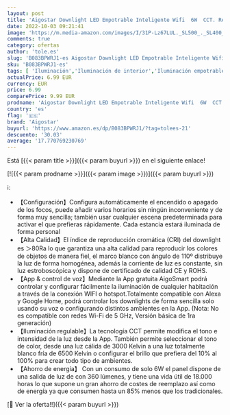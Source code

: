 ```yaml
---
layout: post
title: 'Aigostar Downlight LED Empotrable Inteligente Wifi  6W  CCT. Regulable de luz cálida a blanca 3000-6500K  360lm. Compatible Alexa y Google Home. Foco Empotrable LED: 11 5 x 3 2 cm alto'
date: 2022-10-03 09:21:41
image: 'https://m.media-amazon.com/images/I/31P-Lz67LUL._SL500_._SL400_.jpg'
comments: true
category: ofertas
author: 'tole.es'
slug: 'B083BPWRJ1-es Aigostar Downlight LED Empotrable Inteligente Wifi 6W CCT....'
sku: 'B083BPWRJ1-es'
tags: [ 'Iluminación','Iluminación de interior','Iluminación empotrable de interior','aigostar','alexa','google','home','🇪🇸', ]
actualPrice: 6.99 EUR
currency: EUR
price: 6.99
comparePrice: 9.99 EUR
prodname: 'Aigostar Downlight LED Empotrable Inteligente Wifi  6W  CCT. Regulable de luz cálida a blanca 3000-6500K  360lm. Compatible Alexa y Google Home. Foco Empotrable LED: 11 5 x 3 2 cm alto'
country: 'es'
flag: '🇪🇸'
brand: 'Aigostar'
buyurl: 'https://www.amazon.es/dp/B083BPWRJ1/?tag=tolees-21'
descuento: '30.03'
average: '17.770769230769'
---
```


Está [{{< param title >}}]({{< param buyurl >}}) en el siguiente enlace!

[![{{< param prodname >}}]({{< param image >}})]({{< param buyurl >}})

ℹ️:

- 【Configuración】Configura automáticamente el encendido o apagado de los focos, puede añadir varios horarios sin ningún inconveniente y de forma muy sencilla; también usar cualquier escena predeterminada para activar el que prefieras rápidamente. Cada estancia estará iluminada de forma personal
- 【Alta Calidad】El índice de reproducción cromática (CRI) del downlight es ＞80Ra lo que garantiza una alta calidad para reproducir los colores de objetos de manera fiel, el marco blanco con ángulo de 110º distribuye la luz de forma homogénea, además la corriente de luz es constante, sin luz estroboscópica y dispone de certificado de calidad CE y ROHS.
- 【App & control de voz】Mediante la App gratuita AigoSmart podrá controlar y configurar fácilmente la iluminación de cualquier habitación a través de la conexión WIFI o hotspot.Totalmente compatible con Alexa y Google Home, podrá controlar los downlights de forma sencilla solo usando su voz o configurando distintos ambientes en la App. (Nota: No es compatible con redes Wi-Fi de 5 GHz, Versión básica de 1ra generación)
- 【Iluminación regulable】La tecnología CCT permite modifica el tono e intensidad de la luz desde la App. También permite seleccionar el tono de color, desde una luz cálida de 3000 Kelvin a una luz totalmente blanco fría de 6500 Kelvin o configurar el brillo que prefiera del 10% al 100% para crear todo tipo de ambientes.
- 【Ahorro de energía】 Con un consumo de solo 6W el panel dispone de una salida de luz de con 360 lúmenes, y tiene una vida útil de 18.000 horas lo que supone un gran ahorro de costes de reemplazo así como de energía ya que consumen hasta un 85% menos que los tradicionales.

[🛒 Ver la oferta!!]({{< param buyurl >}})

